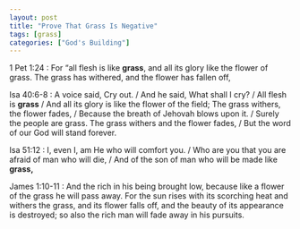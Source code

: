 ```yaml
---
layout: post
title: "Prove That Grass Is Negative"
tags: [grass]
categories: ["God's Building"]
---
```


1 Pet 1:24
: For “all flesh is like **grass**, and all its glory like the flower of grass. The grass has withered, and the flower has fallen off,

Isa 40:6-8
: A voice said, Cry out. / And he said, What shall I cry? / All flesh is **grass** / And all its glory is like the flower of the field; The grass withers, the flower fades, / Because the breath of Jehovah blows upon it. / Surely the people are grass. The grass withers and the flower fades, / But the word of our God will stand forever.

Isa 51:12
: I, even I, am He who will comfort you. / Who are you that you are afraid of man who will die, / And of the son of man who will be made like **grass,**

James 1:10-11
: And the rich in his being brought low, because like a flower of the grass he will pass away. For the sun rises with its scorching heat and withers the grass, and its flower falls off, and the beauty of its appearance is destroyed; so also the rich man will fade away in his pursuits.
